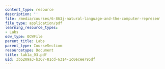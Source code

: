```yaml
---
content_type: resource
description: ''
file: /media/courses/6-863j-natural-language-and-the-computer-representation-of-knowledge-spring-2003/3b5209a3b36781cd63141c0ecee795df_lab1a_03.pdf
file_type: application/pdf
learning_resource_types:
- Labs
ocw_type: OCWFile
parent_title: Labs
parent_type: CourseSection
resourcetype: Document
title: lab1a_03.pdf
uid: 3b5209a3-b367-81cd-6314-1c0ecee795df
---
```

